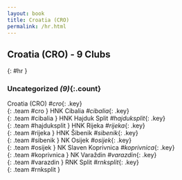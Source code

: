 ```yaml
---
layout: book
title: Croatia (CRO)
permalink: /hr.html
---
```


## Croatia (CRO) - 9 Clubs
{: #hr }









### Uncategorized _(9)_{:.count}

Croatia  (CRO)  _#cro_{: .key} <br>
{: .team #cro }
HNK Cibalia   _#cibalia_{: .key} <br>
{: .team #cibalia }
HNK Hajduk Split   _#hajduksplit_{: .key} <br>
{: .team #hajduksplit }
HNK Rijeka   _#rijeka_{: .key} <br>
{: .team #rijeka }
HNK Šibenik   _#sibenik_{: .key} <br>
{: .team #sibenik }
NK Osijek   _#osijek_{: .key} <br>
{: .team #osijek }
NK Slaven Koprivnica   _#koprivnica_{: .key} <br>
{: .team #koprivnica }
NK Varaždin   _#varazdin_{: .key} <br>
{: .team #varazdin }
RNK Split   _#rnksplit_{: .key} <br>
{: .team #rnksplit }


 
